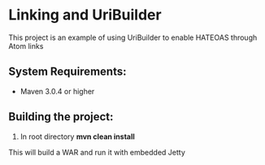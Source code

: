 Linking and UriBuilder
===========

This project is an example of using UriBuilder to enable HATEOAS through Atom links



System Requirements:
-------------------------

- Maven 3.0.4 or higher



Building the project:
-------------------------

1. In root directory **mvn clean install**


This will build a WAR and run it with embedded Jetty
